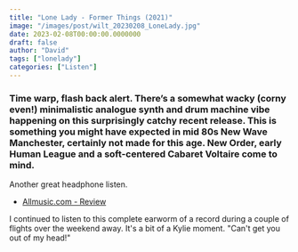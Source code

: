 ```yaml
---
title: "Lone Lady - Former Things (2021)"
image: "/images/post/wilt_20230208_LoneLady.jpg"
date: 2023-02-08T00:00:00.0000000
draft: false
author: "David"
tags: ["lonelady"]
categories: ["Listen"]
---
```

### Time warp, flash back alert. There’s a somewhat wacky (corny even!) minimalistic analogue synth and drum machine vibe happening on this surprisingly catchy recent release. This is something you might have expected in mid 80s New Wave Manchester, certainly not made for this age. New Order, early Human League and a soft-centered Cabaret Voltaire come to mind. 

 Another great headphone listen.

-  [Allmusic.com - Review](https://www.allmusic.com/album/former-things-mw0003527374/user-reviews)

 I continued to listen to this complete earworm of a record during a couple of flights over the weekend away. It's a bit of a Kylie moment. "Can't get you out of my head!"